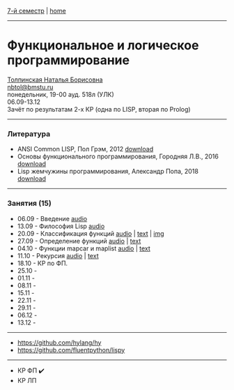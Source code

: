 [7-й семестр](../2021_2022_7_sem.md) | [home](../README.md)
____________________________________
# Функциональное и логическое программирование
[Толпинская Наталья Борисовна](https://studizba.com/hs/151-mgtu-im-baumana/teachers/4-kafedra-iu-7-programmnoe-obespechenie-je/231-tolpinskaja-natalja-borisovna.html) \
nbtol@bmstu.ru \
понедельник, 19-00 ауд. 518л (УЛК)\
06.09-13.12 \
Зачёт по результатам 2-х КР (одна по LISP, вторая по Prolog)
____________________________________
### Литература

* ANSI Common LISP, Пол Грэм, 2012 [download](https://drive.google.com/file/d/1SVQx2i6FflWLqMRhll5oNwWsaJ7wvauv/view?usp=drivesdk)
* Основы функционального программирования, Городняя Л.В., 2016 [download](https://drive.google.com/file/d/16NSKcjpifyGpUGR5qf54YpJHPp3tUm7w/view?usp=sharing)
* Lisp жемчужины программирования, Александр Попа, 2018 [download](https://drive.google.com/file/d/1SeNLUfnhnwH8yO7_id5plbcmaEAyeHrz/view?usp=drivesdk0)
____________________________________
### Занятия (15)

* 06.09 - Введение [audio](https://drive.google.com/file/d/1PntBgDfj19rbym6zNCjf5QelDls6qYot/view?usp=sharing)
* 13.09 - Философия Lisp [audio](https://drive.google.com/file/d/1SMYE6SR1js9rFPZ8hNlDDTisaL1IDCIT/view?usp=drivesdk)
* 20.09 - Классификация функций [audio](https://drive.google.com/file/d/1Ww-I_8nTgEhWWX3q-IEKVeG202OWFFaH/view?usp=drivesdk) | [text](https://docs.google.com/document/d/1XJQaICiJwfXUwZ-KDt4NDvPyaBXTsuKK/edit?usp=drivesdk&ouid=104125706664287786699&rtpof=true&sd=true) | [img](https://drive.google.com/file/d/1XEpNPiUmuhV2PVj0APUAgsaUbmTxhUea/view?usp=drivesdk)
* 27.09 - Определение функций [audio](https://drive.google.com/file/d/1ald8jkeLm01mbS7pC769gXEFgtIln-Xq/view?usp=sharing) | [text](https://docs.google.com/document/d/18nJPF6v11jsyfHg7zlOKmoozVxMyHjj2/edit?usp=sharing&ouid=104125706664287786699&rtpof=true&sd=true)
* 04.10 - Функции mapcar и maplist [audio](https://drive.google.com/file/d/1f0l8b8J7ioP9lY0v3i521vaxHsG3bCTW/view?usp=drivesdk) | [text](https://docs.google.com/document/d/1fCgbVXFQnxtknsqVsfp_1KhLXvNfW1Vs/edit?usp=drivesdk&ouid=104125706664287786699&rtpof=true&sd=true)
* 11.10 - Рекурсия [audio](https://drive.google.com/file/d/1ixJwqO5Z-ItmgYubt7qJO2nTbBZUcu6W/view?usp=sharing) | [text](https://docs.google.com/document/d/1jdy_aC1glzPRnhibBpaZG89j8-1BDSBi/edit?usp=drivesdk&ouid=104125706664287786699&rtpof=true&sd=true)
* 18.10 - КР по ФП.
* 25.10 - 
* 01.11 - 
* 08.11 - 
* 15.11 - 
* 22.11 - 
* 29.11 - 
* 06.12 - 
* 13.12 - 

____________________________________

* https://github.com/hylang/hy
* https://github.com/fluentpython/lispy

____________________________________

* КР ФП ✔️
* КР ЛП
